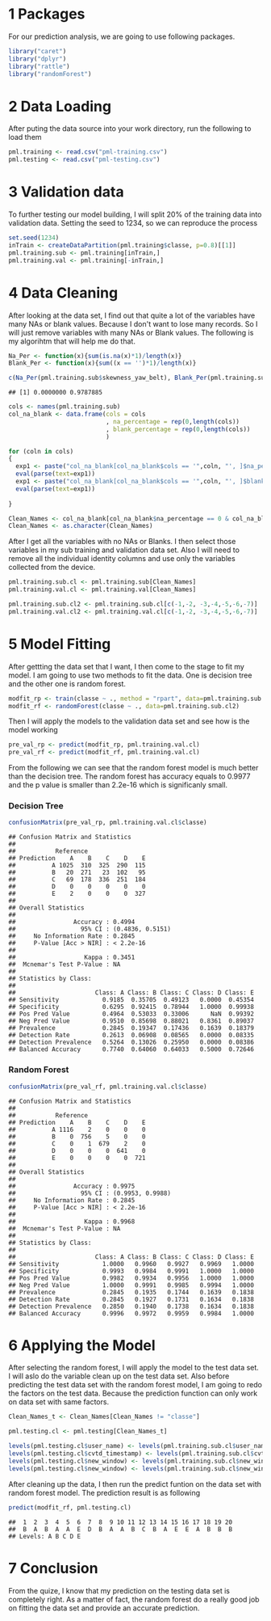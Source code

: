 1 Packages
==========

For our prediction analysis, we are going to use following packages.

``` r
library("caret")
library("dplyr")
library("rattle")
library("randomForest")
```

2 Data Loading
==============

After puting the data source into your work directory, run the following to load them

``` r
pml.training <- read.csv("pml-training.csv")
pml.testing <- read.csv("pml-testing.csv")
```

3 Validation data
=================

To further testing our model building, I will split 20% of the training data into validation data. Setting the seed to 1234, so we can reproduce the process

``` r
set.seed(1234)
inTrain <- createDataPartition(pml.training$classe, p=0.8)[[1]]
pml.training.sub <- pml.training[inTrain,]
pml.training.val <- pml.training[-inTrain,]
```

4 Data Cleaning
===============

After looking at the data set, I find out that quite a lot of the variables have many NAs or blank values. Because I don't want to lose many records. So I will just remove variables with many NAs or Blank values. The following is my algorihtm that will help me do that.

``` r
Na_Per <- function(x){sum(is.na(x)*1)/length(x)}
Blank_Per <- function(x){sum((x == '')*1)/length(x)}

c(Na_Per(pml.training.sub$skewness_yaw_belt), Blank_Per(pml.training.sub$skewness_yaw_belt))
```

    ## [1] 0.0000000 0.9787885

``` r
cols <- names(pml.training.sub)
col_na_blank <- data.frame(cols = cols
                           , na_percentage = rep(0,length(cols))
                           , blank_percentage = rep(0,length(cols))
                           )

for (coln in cols)
{
  exp1 <- paste("col_na_blank[col_na_blank$cols == '",coln, "', ]$na_percentage <- Na_Per(pml.training.sub$",coln,")", sep = "")
  eval(parse(text=exp1))
  exp1 <- paste("col_na_blank[col_na_blank$cols == '",coln, "', ]$blank_percentage <- Blank_Per(pml.training.sub$",coln,")", sep = "")
  eval(parse(text=exp1))
  
}

Clean_Names <- col_na_blank[col_na_blank$na_percentage == 0 & col_na_blank$blank_percentage == 0,]$cols
Clean_Names <- as.character(Clean_Names)
```

After I get all the variables with no NAs or Blanks. I then select those variables in my sub training and validation data set. Also I will need to remove all the individual identity columns and use only the variables collected from the device.

``` r
pml.training.sub.cl <- pml.training.sub[Clean_Names]
pml.training.val.cl <- pml.training.val[Clean_Names]

pml.training.sub.cl2 <- pml.training.sub.cl[c(-1,-2, -3,-4,-5,-6,-7)]
pml.training.val.cl2 <- pml.training.val.cl[c(-1,-2, -3,-4,-5,-6,-7)]
```

5 Model Fitting
===============

After gettting the data set that I want, I then come to the stage to fit my model. I am going to use two methods to fit the data. One is decision tree and the other one is random forest.

``` r
modfit_rp <- train(classe ~ ., method = "rpart", data=pml.training.sub.cl2)
modfit_rf <- randomForest(classe ~ ., data=pml.training.sub.cl2)
```

Then I will apply the models to the validation data set and see how is the model working

``` r
pre_val_rp <- predict(modfit_rp, pml.training.val.cl)
pre_val_rf <- predict(modfit_rf, pml.training.val.cl)
```

From the following we can see that the random forest model is much better than the decision tree. The random forest has accuracy equals to 0.9977 and the p value is smaller than 2.2e-16 which is significanly small.

### Decision Tree

``` r
confusionMatrix(pre_val_rp, pml.training.val.cl$classe)
```

    ## Confusion Matrix and Statistics
    ## 
    ##           Reference
    ## Prediction    A    B    C    D    E
    ##          A 1025  310  325  290  115
    ##          B   20  271   23  102   95
    ##          C   69  178  336  251  184
    ##          D    0    0    0    0    0
    ##          E    2    0    0    0  327
    ## 
    ## Overall Statistics
    ##                                           
    ##                Accuracy : 0.4994          
    ##                  95% CI : (0.4836, 0.5151)
    ##     No Information Rate : 0.2845          
    ##     P-Value [Acc > NIR] : < 2.2e-16       
    ##                                           
    ##                   Kappa : 0.3451          
    ##  Mcnemar's Test P-Value : NA              
    ## 
    ## Statistics by Class:
    ## 
    ##                      Class: A Class: B Class: C Class: D Class: E
    ## Sensitivity            0.9185  0.35705  0.49123   0.0000  0.45354
    ## Specificity            0.6295  0.92415  0.78944   1.0000  0.99938
    ## Pos Pred Value         0.4964  0.53033  0.33006      NaN  0.99392
    ## Neg Pred Value         0.9510  0.85698  0.88021   0.8361  0.89037
    ## Prevalence             0.2845  0.19347  0.17436   0.1639  0.18379
    ## Detection Rate         0.2613  0.06908  0.08565   0.0000  0.08335
    ## Detection Prevalence   0.5264  0.13026  0.25950   0.0000  0.08386
    ## Balanced Accuracy      0.7740  0.64060  0.64033   0.5000  0.72646

### Random Forest

``` r
confusionMatrix(pre_val_rf, pml.training.val.cl$classe)
```

    ## Confusion Matrix and Statistics
    ## 
    ##           Reference
    ## Prediction    A    B    C    D    E
    ##          A 1116    2    0    0    0
    ##          B    0  756    5    0    0
    ##          C    0    1  679    2    0
    ##          D    0    0    0  641    0
    ##          E    0    0    0    0  721
    ## 
    ## Overall Statistics
    ##                                           
    ##                Accuracy : 0.9975          
    ##                  95% CI : (0.9953, 0.9988)
    ##     No Information Rate : 0.2845          
    ##     P-Value [Acc > NIR] : < 2.2e-16       
    ##                                           
    ##                   Kappa : 0.9968          
    ##  Mcnemar's Test P-Value : NA              
    ## 
    ## Statistics by Class:
    ## 
    ##                      Class: A Class: B Class: C Class: D Class: E
    ## Sensitivity            1.0000   0.9960   0.9927   0.9969   1.0000
    ## Specificity            0.9993   0.9984   0.9991   1.0000   1.0000
    ## Pos Pred Value         0.9982   0.9934   0.9956   1.0000   1.0000
    ## Neg Pred Value         1.0000   0.9991   0.9985   0.9994   1.0000
    ## Prevalence             0.2845   0.1935   0.1744   0.1639   0.1838
    ## Detection Rate         0.2845   0.1927   0.1731   0.1634   0.1838
    ## Detection Prevalence   0.2850   0.1940   0.1738   0.1634   0.1838
    ## Balanced Accuracy      0.9996   0.9972   0.9959   0.9984   1.0000

6 Applying the Model
====================

After selecting the random forest, I will apply the model to the test data set. I will aslo do the variable clean up on the test data set. Also before predicting the test data set with the random forest model, I am going to redo the factors on the test data. Because the prediction function can only work on data set with same factors.

``` r
Clean_Names_t <- Clean_Names[Clean_Names != "classe"]

pml.testing.cl <- pml.testing[Clean_Names_t]

levels(pml.testing.cl$user_name) <- levels(pml.training.sub.cl$user_name)
levels(pml.testing.cl$cvtd_timestamp) <- levels(pml.training.sub.cl$cvtd_timestamp)
levels(pml.testing.cl$new_window) <- levels(pml.training.sub.cl$new_window)
levels(pml.testing.cl$new_window) <- levels(pml.training.sub.cl$new_window)
```

After cleaning up the data, I then run the predict funtion on the data set with random forest model. The prediction result is as following

``` r
predict(modfit_rf, pml.testing.cl)
```

    ##  1  2  3  4  5  6  7  8  9 10 11 12 13 14 15 16 17 18 19 20 
    ##  B  A  B  A  A  E  D  B  A  A  B  C  B  A  E  E  A  B  B  B 
    ## Levels: A B C D E

7 Conclusion
============

From the quize, I know that my prediction on the testing data set is completely right. As a matter of fact, the random forest do a really good job on fitting the data set and provide an accurate prediction.
